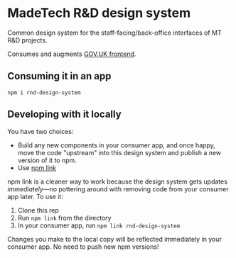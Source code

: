 # MadeTech R&D design system

Common design system for the staff-facing/back-office interfaces of MT R&D projects.

Consumes and augments [GOV.UK frontend](https://frontend.design-system.service.gov.uk/).

## Consuming it in an app

`npm i rnd-design-system`

## Developing with it locally

You have two choices:

- Build any new components in your consumer app, and once happy, move the code "upstream" into this design system and publish a new version of it to npm.
- Use [npm link](https://docs.npmjs.com/cli/v6/commands/npm-link)

npm link is a cleaner way to work because the design system gets updates _immediately_—no pottering around with removing code from your consumer app later. To use it:

1. Clone this rep
2. Run `npm link` from the directory
3. In your consumer app, run `npm link rnd-design-system`

Changes you make to the local copy will be reflected immediately in your consumer app. No need to push new npm versions!
